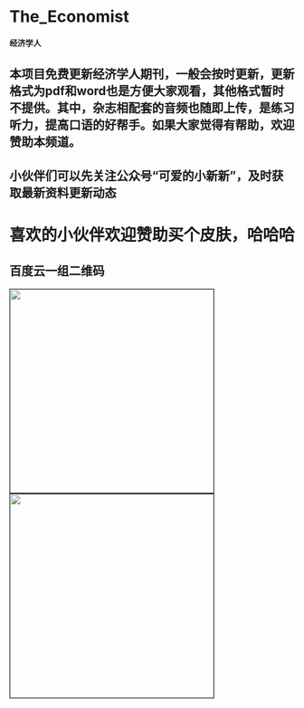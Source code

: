 # The_Economist
**经济学人**
##   本项目免费更新经济学人期刊，一般会按时更新，更新格式为pdf和word也是方便大家观看，其他格式暂时不提供。其中，杂志相配套的音频也随即上传，是练习听力，提高口语的好帮手。如果大家觉得有帮助，欢迎赞助本频道。
## 小伙伴们可以先关注公众号“可爱的小新新”，及时获取最新资料更新动态
# 喜欢的小伙伴欢迎赞助买个皮肤，哈哈哈
## 百度云一组二维码
 <img src="http://m.qpic.cn/psc?/V14dbodi031bED/VvKoQz*3MdOV*27lszynSdaLJ461ABMpIPeaWB1lflW*OWIjEpc6cWgi2yZVXvNIUkVYgjdrOBmRwzRdphLP7qceU5.fVyfKu5cUXUHIcYA!/b&bo=rwWAArAI0gMRF2E!&rf=viewer_4&t=5,size_16,color_FFFFFF,t_70" width="360" border="1px"/>

<img src="http://m.qpic.cn/psc?/V14dbodi031bED/A5hOE6*rc9U8eSRlr1H24nfIqf5hlTfxQJc7uO8WcTN.NmwQ7wHWD1lbJA1XraTtxLR7sV*iiUbzLJvbdVLzsw!!/b&bo=OAS6BQAAAAARB7M!&rf=viewer_4&t=5/watermark,type_ZmFuZ3poZW5naGVpdGk,shadow_10,text_aHR0cHM6Ly9ibG9nLmNzZG4ubmV0L2Jib3lmZWl5dQ==,size_16,color_FFFFFF,t_70" width="360" border="1px"/>
